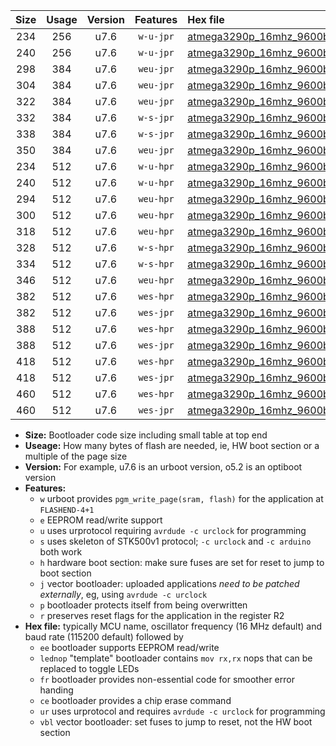 |Size|Usage|Version|Features|Hex file|
|:-:|:-:|:-:|:-:|:--|
|234|256|u7.6|`w-u-jpr`|[atmega3290p_16mhz_9600bps_ur_vbl.hex](https://raw.githubusercontent.com/stefanrueger/urboot/main/atmega3290p_16mhz_9600bps_ur_vbl.hex)|
|240|256|u7.6|`w-u-jpr`|[atmega3290p_16mhz_9600bps_lednop_ur_vbl.hex](https://raw.githubusercontent.com/stefanrueger/urboot/main/atmega3290p_16mhz_9600bps_lednop_ur_vbl.hex)|
|298|384|u7.6|`weu-jpr`|[atmega3290p_16mhz_9600bps_ee_ur_vbl.hex](https://raw.githubusercontent.com/stefanrueger/urboot/main/atmega3290p_16mhz_9600bps_ee_ur_vbl.hex)|
|304|384|u7.6|`weu-jpr`|[atmega3290p_16mhz_9600bps_ee_lednop_ur_vbl.hex](https://raw.githubusercontent.com/stefanrueger/urboot/main/atmega3290p_16mhz_9600bps_ee_lednop_ur_vbl.hex)|
|322|384|u7.6|`weu-jpr`|[atmega3290p_16mhz_9600bps_ee_lednop_fr_ur_vbl.hex](https://raw.githubusercontent.com/stefanrueger/urboot/main/atmega3290p_16mhz_9600bps_ee_lednop_fr_ur_vbl.hex)|
|332|384|u7.6|`w-s-jpr`|[atmega3290p_16mhz_9600bps_vbl.hex](https://raw.githubusercontent.com/stefanrueger/urboot/main/atmega3290p_16mhz_9600bps_vbl.hex)|
|338|384|u7.6|`w-s-jpr`|[atmega3290p_16mhz_9600bps_lednop_vbl.hex](https://raw.githubusercontent.com/stefanrueger/urboot/main/atmega3290p_16mhz_9600bps_lednop_vbl.hex)|
|350|384|u7.6|`weu-jpr`|[atmega3290p_16mhz_9600bps_ee_lednop_fr_ce_ur_vbl.hex](https://raw.githubusercontent.com/stefanrueger/urboot/main/atmega3290p_16mhz_9600bps_ee_lednop_fr_ce_ur_vbl.hex)|
|234|512|u7.6|`w-u-hpr`|[atmega3290p_16mhz_9600bps_ur.hex](https://raw.githubusercontent.com/stefanrueger/urboot/main/atmega3290p_16mhz_9600bps_ur.hex)|
|240|512|u7.6|`w-u-hpr`|[atmega3290p_16mhz_9600bps_lednop_ur.hex](https://raw.githubusercontent.com/stefanrueger/urboot/main/atmega3290p_16mhz_9600bps_lednop_ur.hex)|
|294|512|u7.6|`weu-hpr`|[atmega3290p_16mhz_9600bps_ee_ur.hex](https://raw.githubusercontent.com/stefanrueger/urboot/main/atmega3290p_16mhz_9600bps_ee_ur.hex)|
|300|512|u7.6|`weu-hpr`|[atmega3290p_16mhz_9600bps_ee_lednop_ur.hex](https://raw.githubusercontent.com/stefanrueger/urboot/main/atmega3290p_16mhz_9600bps_ee_lednop_ur.hex)|
|318|512|u7.6|`weu-hpr`|[atmega3290p_16mhz_9600bps_ee_lednop_fr_ur.hex](https://raw.githubusercontent.com/stefanrueger/urboot/main/atmega3290p_16mhz_9600bps_ee_lednop_fr_ur.hex)|
|328|512|u7.6|`w-s-hpr`|[atmega3290p_16mhz_9600bps.hex](https://raw.githubusercontent.com/stefanrueger/urboot/main/atmega3290p_16mhz_9600bps.hex)|
|334|512|u7.6|`w-s-hpr`|[atmega3290p_16mhz_9600bps_lednop.hex](https://raw.githubusercontent.com/stefanrueger/urboot/main/atmega3290p_16mhz_9600bps_lednop.hex)|
|346|512|u7.6|`weu-hpr`|[atmega3290p_16mhz_9600bps_ee_lednop_fr_ce_ur.hex](https://raw.githubusercontent.com/stefanrueger/urboot/main/atmega3290p_16mhz_9600bps_ee_lednop_fr_ce_ur.hex)|
|382|512|u7.6|`wes-hpr`|[atmega3290p_16mhz_9600bps_ee.hex](https://raw.githubusercontent.com/stefanrueger/urboot/main/atmega3290p_16mhz_9600bps_ee.hex)|
|382|512|u7.6|`wes-jpr`|[atmega3290p_16mhz_9600bps_ee_vbl.hex](https://raw.githubusercontent.com/stefanrueger/urboot/main/atmega3290p_16mhz_9600bps_ee_vbl.hex)|
|388|512|u7.6|`wes-hpr`|[atmega3290p_16mhz_9600bps_ee_lednop.hex](https://raw.githubusercontent.com/stefanrueger/urboot/main/atmega3290p_16mhz_9600bps_ee_lednop.hex)|
|388|512|u7.6|`wes-jpr`|[atmega3290p_16mhz_9600bps_ee_lednop_vbl.hex](https://raw.githubusercontent.com/stefanrueger/urboot/main/atmega3290p_16mhz_9600bps_ee_lednop_vbl.hex)|
|418|512|u7.6|`wes-hpr`|[atmega3290p_16mhz_9600bps_ee_lednop_fr.hex](https://raw.githubusercontent.com/stefanrueger/urboot/main/atmega3290p_16mhz_9600bps_ee_lednop_fr.hex)|
|418|512|u7.6|`wes-jpr`|[atmega3290p_16mhz_9600bps_ee_lednop_fr_vbl.hex](https://raw.githubusercontent.com/stefanrueger/urboot/main/atmega3290p_16mhz_9600bps_ee_lednop_fr_vbl.hex)|
|460|512|u7.6|`wes-hpr`|[atmega3290p_16mhz_9600bps_ee_lednop_fr_ce.hex](https://raw.githubusercontent.com/stefanrueger/urboot/main/atmega3290p_16mhz_9600bps_ee_lednop_fr_ce.hex)|
|460|512|u7.6|`wes-jpr`|[atmega3290p_16mhz_9600bps_ee_lednop_fr_ce_vbl.hex](https://raw.githubusercontent.com/stefanrueger/urboot/main/atmega3290p_16mhz_9600bps_ee_lednop_fr_ce_vbl.hex)|

- **Size:** Bootloader code size including small table at top end
- **Useage:** How many bytes of flash are needed, ie, HW boot section or a multiple of the page size
- **Version:** For example, u7.6 is an urboot version, o5.2 is an optiboot version
- **Features:**
  + `w` urboot provides `pgm_write_page(sram, flash)` for the application at `FLASHEND-4+1`
  + `e` EEPROM read/write support
  + `u` uses urprotocol requiring `avrdude -c urclock` for programming
  + `s` uses skeleton of STK500v1 protocol; `-c urclock` and `-c arduino` both work
  + `h` hardware boot section: make sure fuses are set for reset to jump to boot section
  + `j` vector bootloader: uploaded applications *need to be patched externally*, eg, using `avrdude -c urclock`
  + `p` bootloader protects itself from being overwritten
  + `r` preserves reset flags for the application in the register R2
- **Hex file:** typically MCU name, oscillator frequency (16 MHz default) and baud rate (115200 default) followed by
  + `ee` bootloader supports EEPROM read/write
  + `lednop` "template" bootloader contains `mov rx,rx` nops that can be replaced to toggle LEDs
  + `fr` bootloader provides non-essential code for smoother error handing
  + `ce` bootloader provides a chip erase command
  + `ur` uses urprotocol and requires `avrdude -c urclock` for programming
  + `vbl` vector bootloader: set fuses to jump to reset, not the HW boot section
